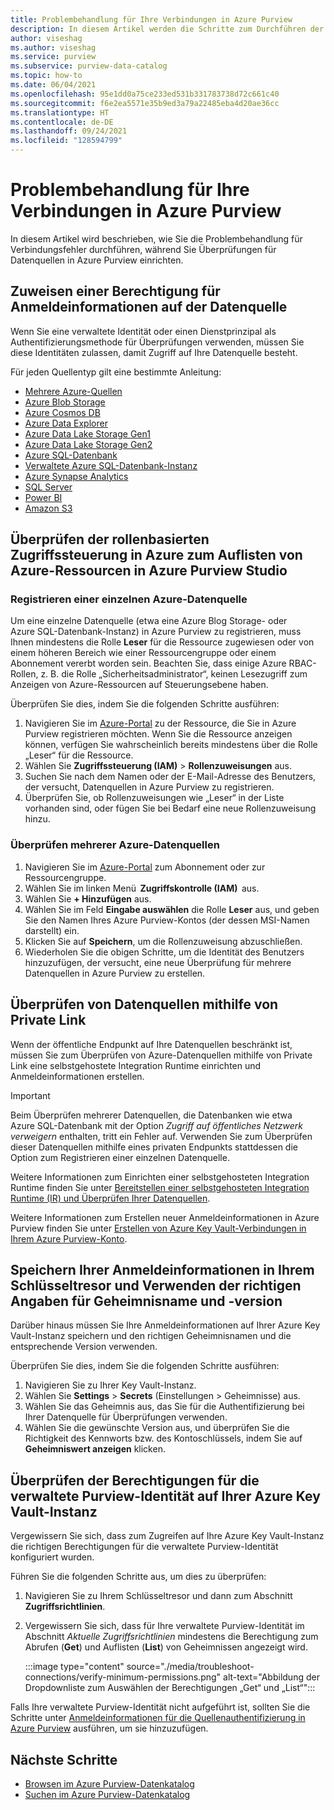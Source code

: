 ```yaml
---
title: Problembehandlung für Ihre Verbindungen in Azure Purview
description: In diesem Artikel werden die Schritte zum Durchführen der Problembehandlung für Ihre Verbindungen in Azure Purview beschrieben.
author: viseshag
ms.author: viseshag
ms.service: purview
ms.subservice: purview-data-catalog
ms.topic: how-to
ms.date: 06/04/2021
ms.openlocfilehash: 95e1dd0a75ce233ed531b331783738d72c661c40
ms.sourcegitcommit: f6e2ea5571e35b9ed3a79a22485eba4d20ae36cc
ms.translationtype: HT
ms.contentlocale: de-DE
ms.lasthandoff: 09/24/2021
ms.locfileid: "128594799"
---
```

# <a name="troubleshoot-your-connections-in-azure-purview"></a>Problembehandlung für Ihre Verbindungen in Azure Purview

In diesem Artikel wird beschrieben, wie Sie die Problembehandlung für Verbindungsfehler durchführen, während Sie Überprüfungen für Datenquellen in Azure Purview einrichten.

## <a name="permission-the-credential-on-the-data-source"></a>Zuweisen einer Berechtigung für Anmeldeinformationen auf der Datenquelle

Wenn Sie eine verwaltete Identität oder einen Dienstprinzipal als Authentifizierungsmethode für Überprüfungen verwenden, müssen Sie diese Identitäten zulassen, damit Zugriff auf Ihre Datenquelle besteht.

Für jeden Quellentyp gilt eine bestimmte Anleitung:

- [Mehrere Azure-Quellen](register-scan-azure-multiple-sources.md#set-up-authentication-to-scan-resources-under-a-subscription-or-resource-group)
- [Azure Blob Storage](register-scan-azure-blob-storage-source.md#setting-up-authentication-for-a-scan)
- [Azure Cosmos DB](register-scan-azure-cosmos-database.md#setting-up-authentication-for-a-scan)
- [Azure Data Explorer](register-scan-azure-data-explorer.md#setting-up-authentication-for-a-scan)
- [Azure Data Lake Storage Gen1](register-scan-adls-gen1.md#setting-up-authentication-for-a-scan)
- [Azure Data Lake Storage Gen2](register-scan-adls-gen2.md#setting-up-authentication-for-a-scan)
- [Azure SQL-Datenbank](register-scan-azure-sql-database.md)
- [Verwaltete Azure SQL-Datenbank-Instanz](register-scan-azure-sql-database-managed-instance.md#setting-up-authentication-for-a-scan)
- [Azure Synapse Analytics](register-scan-azure-synapse-analytics.md#setting-up-authentication-for-a-scan)
- [SQL Server](register-scan-on-premises-sql-server.md#setting-up-authentication-for-a-scan)
- [Power BI](register-scan-power-bi-tenant.md)
- [Amazon S3](register-scan-amazon-s3.md#create-a-purview-credential-for-your-aws-s3-scan)

## <a name="verifying-azure-role-based-access-control-to-enumerate-azure-resources-in-azure-purview-studio"></a>Überprüfen der rollenbasierten Zugriffssteuerung in Azure zum Auflisten von Azure-Ressourcen in Azure Purview Studio

### <a name="registering-single-azure-data-source"></a>Registrieren einer einzelnen Azure-Datenquelle
Um eine einzelne Datenquelle (etwa eine Azure Blog Storage- oder Azure SQL-Datenbank-Instanz) in Azure Purview zu registrieren, muss Ihnen mindestens die Rolle **Leser** für die Ressource zugewiesen oder von einem höheren Bereich wie einer Ressourcengruppe oder einem Abonnement vererbt worden sein. Beachten Sie, dass einige Azure RBAC-Rollen, z. B. die Rolle „Sicherheitsadministrator“, keinen Lesezugriff zum Anzeigen von Azure-Ressourcen auf Steuerungsebene haben.  

Überprüfen Sie dies, indem Sie die folgenden Schritte ausführen:

1. Navigieren Sie im [Azure-Portal](https://portal.azure.com) zu der Ressource, die Sie in Azure Purview registrieren möchten. Wenn Sie die Ressource anzeigen können, verfügen Sie wahrscheinlich bereits mindestens über die Rolle „Leser“ für die Ressource. 
2. Wählen Sie **Zugriffssteuerung (IAM)**  > **Rollenzuweisungen** aus.
3. Suchen Sie nach dem Namen oder der E-Mail-Adresse des Benutzers, der versucht, Datenquellen in Azure Purview zu registrieren.
4. Überprüfen Sie, ob Rollenzuweisungen wie „Leser“ in der Liste vorhanden sind, oder fügen Sie bei Bedarf eine neue Rollenzuweisung hinzu.

### <a name="scanning-multiple-azure-data-sources"></a>Überprüfen mehrerer Azure-Datenquellen
1. Navigieren Sie im [Azure-Portal](https://portal.azure.com) zum Abonnement oder zur Ressourcengruppe.  
2. Wählen Sie im linken Menü  **Zugriffskontrolle (IAM)**  aus. 
3. Wählen Sie **+ Hinzufügen** aus. 
4. Wählen Sie im Feld **Eingabe auswählen** die Rolle **Leser** aus, und geben Sie den Namen Ihres Azure Purview-Kontos (der dessen MSI-Namen darstellt) ein. 
5. Klicken Sie auf **Speichern**, um die Rollenzuweisung abzuschließen.
6. Wiederholen Sie die obigen Schritte, um die Identität des Benutzers hinzuzufügen, der versucht, eine neue Überprüfung für mehrere Datenquellen in Azure Purview zu erstellen.

## <a name="scanning-data-sources-using-private-link"></a>Überprüfen von Datenquellen mithilfe von Private Link 
Wenn der öffentliche Endpunkt auf Ihre Datenquellen beschränkt ist, müssen Sie zum Überprüfen von Azure-Datenquellen mithilfe von Private Link eine selbstgehostete Integration Runtime einrichten und Anmeldeinformationen erstellen. 

> [!IMPORTANT]
> Beim Überprüfen mehrerer Datenquellen, die Datenbanken wie etwa Azure SQL-Datenbank mit der Option _Zugriff auf öffentliches Netzwerk verweigern_ enthalten, tritt ein Fehler auf. Verwenden Sie zum Überprüfen dieser Datenquellen mithilfe eines privaten Endpunkts stattdessen die Option zum Registrieren einer einzelnen Datenquelle.

Weitere Informationen zum Einrichten einer selbstgehosteten Integration Runtime finden Sie unter [Bereitstellen einer selbstgehosteten Integration Runtime (IR) und Überprüfen Ihrer Datenquellen](catalog-private-link-ingestion.md#deploy-self-hosted-integration-runtime-ir-and-scan-your-data-sources).

Weitere Informationen zum Erstellen neuer Anmeldeinformationen in Azure Purview finden Sie unter [Erstellen von Azure Key Vault-Verbindungen in Ihrem Azure Purview-Konto](manage-credentials.md#create-azure-key-vaults-connections-in-your-azure-purview-account).

## <a name="storing-your-credential-in-your-key-vault-and-using-the-right-secret-name-and-version"></a>Speichern Ihrer Anmeldeinformationen in Ihrem Schlüsseltresor und Verwenden der richtigen Angaben für Geheimnisname und -version

Darüber hinaus müssen Sie Ihre Anmeldeinformationen auf Ihrer Azure Key Vault-Instanz speichern und den richtigen Geheimnisnamen und die entsprechende Version verwenden.

Überprüfen Sie dies, indem Sie die folgenden Schritte ausführen:

1. Navigieren Sie zu Ihrer Key Vault-Instanz.
1. Wählen Sie **Settings** > **Secrets** (Einstellungen > Geheimnisse) aus.
1. Wählen Sie das Geheimnis aus, das Sie für die Authentifizierung bei Ihrer Datenquelle für Überprüfungen verwenden.
1. Wählen Sie die gewünschte Version aus, und überprüfen Sie die Richtigkeit des Kennworts bzw. des Kontoschlüssels, indem Sie auf **Geheimniswert anzeigen** klicken. 

## <a name="verify-permissions-for-the-purview-managed-identity-on-your-azure-key-vault"></a>Überprüfen der Berechtigungen für die verwaltete Purview-Identität auf Ihrer Azure Key Vault-Instanz

Vergewissern Sie sich, dass zum Zugreifen auf Ihre Azure Key Vault-Instanz die richtigen Berechtigungen für die verwaltete Purview-Identität konfiguriert wurden.

Führen Sie die folgenden Schritte aus, um dies zu überprüfen:

1. Navigieren Sie zu Ihrem Schlüsseltresor und dann zum Abschnitt **Zugriffsrichtlinien**.

1. Vergewissern Sie sich, dass für Ihre verwaltete Purview-Identität im Abschnitt *Aktuelle Zugriffsrichtlinien* mindestens die Berechtigung zum Abrufen (**Get**) und Auflisten (**List**) von Geheimnissen angezeigt wird.

   :::image type="content" source="./media/troubleshoot-connections/verify-minimum-permissions.png" alt-text="Abbildung der Dropdownliste zum Auswählen der Berechtigungen „Get“ und „List“":::

Falls Ihre verwaltete Purview-Identität nicht aufgeführt ist, sollten Sie die Schritte unter [Anmeldeinformationen für die Quellenauthentifizierung in Azure Purview](manage-credentials.md) ausführen, um sie hinzuzufügen. 

## <a name="next-steps"></a>Nächste Schritte

- [Browsen im Azure Purview-Datenkatalog](how-to-browse-catalog.md)
- [Suchen im Azure Purview-Datenkatalog](how-to-search-catalog.md)
